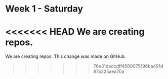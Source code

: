 # Week 1 - Saturday

<<<<<<< HEAD
We are creating repos.
=======
We are creating repos. This change was made on GitHub.
>>>>>>> 76e31dadcdff4560075196ba491d87a225aea70a

